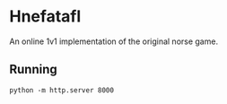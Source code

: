 # Hnefatafl

An online 1v1 implementation of the original norse game.

## Running

`python -m http.server 8000`
